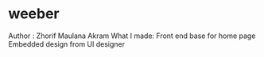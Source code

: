 # weeber
Author : Zhorif Maulana Akram
What I made:
Front end base for home page
Embedded design from UI designer
